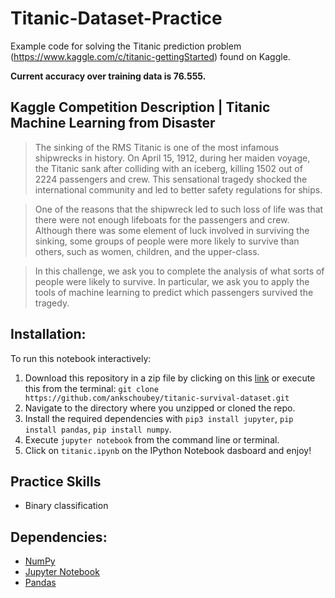 # Titanic-Dataset-Practice

Example code for solving the Titanic prediction problem (https://www.kaggle.com/c/titanic-gettingStarted) found on Kaggle. 

**Current accuracy over training data is 76.555.**

## Kaggle Competition Description | Titanic Machine Learning from Disaster

> The sinking of the RMS Titanic is one of the most infamous shipwrecks in history.  On April 15, 1912, during her maiden voyage, the Titanic sank after colliding with an iceberg, killing 1502 out of 2224 passengers and crew. This sensational tragedy shocked the international community and led to better safety regulations for ships.

> One of the reasons that the shipwreck led to such loss of life was that there were not enough lifeboats for the passengers and crew. Although there was some element of luck involved in surviving the sinking, some groups of people were more likely to survive than others, such as women, children, and the upper-class.

> In this challenge, we ask you to complete the analysis of what sorts of people were likely to survive. In particular, we ask you to apply the tools of machine learning to predict which passengers survived the tragedy.

## Installation:

To run this notebook interactively:

1. Download this repository in a zip file by clicking on this [link](https://github.com/ankschoubey/titanic-survival-dataset/archive/master.zip) or execute this from the terminal:
`git clone https://github.com/ankschoubey/titanic-survival-dataset.git`
2. Navigate to the directory where you unzipped or cloned the repo.
5. Install the required dependencies with `pip3 install jupyter`, `pip install pandas`, `pip install numpy`.
6. Execute `jupyter notebook` from the command line or terminal.
7. Click on `titanic.ipynb` on the IPython Notebook dasboard and enjoy!

## Practice Skills

- Binary classification

## Dependencies:
- [NumPy](http://www.numpy.org/)
- [Jupyter Notebook](http://ipython.org/)
- [Pandas](http://pandas.pydata.org/)
